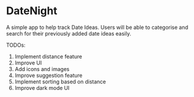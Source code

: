 # DateNight
 
 A simple app to help track Date Ideas. Users will be able to categorise and search for their previously added date ideas easily.
 
 TODOs:
 1. Implement distance feature
 2. Improve UI
 3. Add icons and images
 4. Improve suggestion feature
 5. Implement sorting based on distance
 6. Improve dark mode UI

